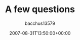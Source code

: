 ---
title: 'A few questions'
posts: 21
hash: 't99'
author: 'bacchus13579'
date: 2007-08-31T13:50:00+00:00
sources:
  - http://forums.tokipona.org/viewtopic.php%3Ft=99.html
---
